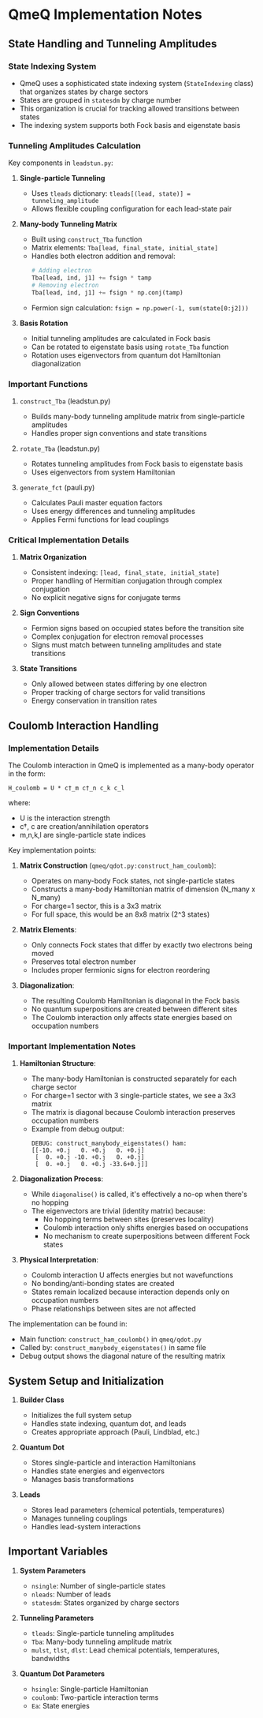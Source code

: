 # QmeQ Implementation Notes

## State Handling and Tunneling Amplitudes

### State Indexing System
- QmeQ uses a sophisticated state indexing system (`StateIndexing` class) that organizes states by charge sectors
- States are grouped in `statesdm` by charge number
- This organization is crucial for tracking allowed transitions between states
- The indexing system supports both Fock basis and eigenstate basis

### Tunneling Amplitudes Calculation
Key components in `leadstun.py`:

1. **Single-particle Tunneling**
   - Uses `tleads` dictionary: `tleads[(lead, state)] = tunneling_amplitude`
   - Allows flexible coupling configuration for each lead-state pair

2. **Many-body Tunneling Matrix**
   - Built using `construct_Tba` function
   - Matrix elements: `Tba[lead, final_state, initial_state]`
   - Handles both electron addition and removal:
     ```python
     # Adding electron
     Tba[lead, ind, j1] += fsign * tamp
     # Removing electron
     Tba[lead, ind, j1] += fsign * np.conj(tamp)
     ```
   - Fermion sign calculation: `fsign = np.power(-1, sum(state[0:j2]))`

3. **Basis Rotation**
   - Initial tunneling amplitudes are calculated in Fock basis
   - Can be rotated to eigenstate basis using `rotate_Tba` function
   - Rotation uses eigenvectors from quantum dot Hamiltonian diagonalization

### Important Functions

1. `construct_Tba` (leadstun.py)
   - Builds many-body tunneling amplitude matrix from single-particle amplitudes
   - Handles proper sign conventions and state transitions

2. `rotate_Tba` (leadstun.py)
   - Rotates tunneling amplitudes from Fock basis to eigenstate basis
   - Uses eigenvectors from system Hamiltonian

3. `generate_fct` (pauli.py)
   - Calculates Pauli master equation factors
   - Uses energy differences and tunneling amplitudes
   - Applies Fermi functions for lead couplings

### Critical Implementation Details

1. **Matrix Organization**
   - Consistent indexing: `[lead, final_state, initial_state]`
   - Proper handling of Hermitian conjugation through complex conjugation
   - No explicit negative signs for conjugate terms

2. **Sign Conventions**
   - Fermion signs based on occupied states before the transition site
   - Complex conjugation for electron removal processes
   - Signs must match between tunneling amplitudes and state transitions

3. **State Transitions**
   - Only allowed between states differing by one electron
   - Proper tracking of charge sectors for valid transitions
   - Energy conservation in transition rates

## Coulomb Interaction Handling

### Implementation Details

The Coulomb interaction in QmeQ is implemented as a many-body operator in the form:

```
H_coulomb = U * c†_m c†_n c_k c_l
```

where:
- U is the interaction strength
- c†, c are creation/annihilation operators
- m,n,k,l are single-particle state indices

Key implementation points:

1. **Matrix Construction** (`qmeq/qdot.py:construct_ham_coulomb`):
   - Operates on many-body Fock states, not single-particle states
   - Constructs a many-body Hamiltonian matrix of dimension (N_many x N_many)
   - For charge=1 sector, this is a 3x3 matrix
   - For full space, this would be an 8x8 matrix (2^3 states)

2. **Matrix Elements**:
   - Only connects Fock states that differ by exactly two electrons being moved
   - Preserves total electron number
   - Includes proper fermionic signs for electron reordering

3. **Diagonalization**:
   - The resulting Coulomb Hamiltonian is diagonal in the Fock basis
   - No quantum superpositions are created between different sites
   - The Coulomb interaction only affects state energies based on occupation numbers

### Important Implementation Notes

1. **Hamiltonian Structure**:
   - The many-body Hamiltonian is constructed separately for each charge sector
   - For charge=1 sector with 3 single-particle states, we see a 3x3 matrix
   - The matrix is diagonal because Coulomb interaction preserves occupation numbers
   - Example from debug output:
     ```
     DEBUG: construct_manybody_eigenstates() ham:
     [[-10. +0.j   0. +0.j   0. +0.j]
      [  0. +0.j -10. +0.j   0. +0.j]
      [  0. +0.j   0. +0.j -33.6+0.j]]
     ```

2. **Diagonalization Process**:
   - While `diagonalise()` is called, it's effectively a no-op when there's no hopping
   - The eigenvectors are trivial (identity matrix) because:
     - No hopping terms between sites (preserves locality)
     - Coulomb interaction only shifts energies based on occupations
     - No mechanism to create superpositions between different Fock states

3. **Physical Interpretation**:
   - Coulomb interaction U affects energies but not wavefunctions
   - No bonding/anti-bonding states are created
   - States remain localized because interaction depends only on occupation numbers
   - Phase relationships between sites are not affected

The implementation can be found in:
- Main function: `construct_ham_coulomb()` in `qmeq/qdot.py`
- Called by: `construct_manybody_eigenstates()` in same file
- Debug output shows the diagonal nature of the resulting matrix

## System Setup and Initialization

1. **Builder Class**
   - Initializes the full system setup
   - Handles state indexing, quantum dot, and leads
   - Creates appropriate approach (Pauli, Lindblad, etc.)

2. **Quantum Dot**
   - Stores single-particle and interaction Hamiltonians
   - Handles state energies and eigenvectors
   - Manages basis transformations

3. **Leads**
   - Stores lead parameters (chemical potentials, temperatures)
   - Manages tunneling couplings
   - Handles lead-system interactions

## Important Variables

1. **System Parameters**
   - `nsingle`: Number of single-particle states
   - `nleads`: Number of leads
   - `statesdm`: States organized by charge sectors

2. **Tunneling Parameters**
   - `tleads`: Single-particle tunneling amplitudes
   - `Tba`: Many-body tunneling amplitude matrix
   - `mulst`, `tlst`, `dlst`: Lead chemical potentials, temperatures, bandwidths

3. **Quantum Dot Parameters**
   - `hsingle`: Single-particle Hamiltonian
   - `coulomb`: Two-particle interaction terms
   - `Ea`: State energies
